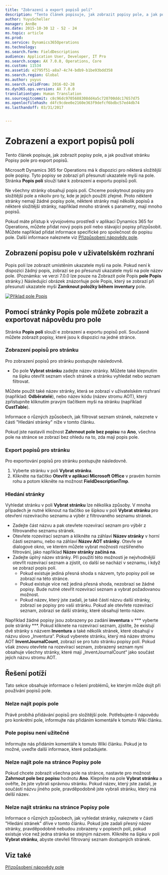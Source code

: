 ```yaml
---
title: "Zobrazení a export popisů polí"
description: "Tento článek popisuje, jak zobrazit popisy pole, a jak používat stránku Popisy pole pro export popisů."
author: YuyuScheller
manager: AnnBe
ms.date: 2015-10-30 12 - 52 - 24
ms.topic: article
ms.prod: 
ms.service: Dynamics365Operations
ms.technology: 
ms.search.form: FieldDescriptions
audience: Application User, Developer, IT Pro
ms.search.scope: AX 7.0.0, Operations, Core
ms.custom: 11534
ms.assetid: e2795f51-a8a7-4c74-bdb9-b1be93bdd358
ms.search.region: Global
ms.author: yuyus
ms.search.validFrom: 2016-02-28
ms.dyn365.ops.version: AX 7.0.0
translationtype: Human Translation
ms.sourcegitcommit: c8c96dc9705688308dd4a5c720700ddc17657d75
ms.openlocfilehash: d4fc9cdee0e2160e363f9defcf6bdbc57ed4db74
ms.lasthandoff: 03/31/2017


---
```


# <a name="view-and-export-field-descriptions"></a>Zobrazení a export popisů polí

Tento článek popisuje, jak zobrazit popisy pole, a jak používat stránku Popisy pole pro export popisů.

Microsoft Dynamics 365 for Operations má k dispozici pro některá složitější pole popisy. Tyto popisy se zobrazí při přesunutí ukazatele myši na pole. Stránka **Popis polí** slouží také k zobrazení a exportu popisů polí. 

Ne všechny stránky obsahují popis polí. Chceme poskytnout popisy pro složitější pole a nikoliv pro ty, kde je jejich použití zřejmé. Proto některé stránky nemají žádné popisy pole, některé stránky mají několik popisů a některé složitější stránky, například mnoho stránek s parametry, mají mnoho popisů. 

Pokud máte přístup k vývojovému prostředí v aplikaci Dynamics 365 for Operations, můžete přidat nový popis polí nebo stávající popisy přizpůsobit. Můžete například přidat informace specifické pro společnost do popisu pole. Další informace naleznete viz [Přizpůsobení nápovědy pole](/dynamics365/operations/dev-itpro/user-interface/customize-field-help).

## <a name="see-field-descriptions-in-the-user-interface"></a>Zobrazení popisu pole v uživatelském rozhraní
Popis polí lze zobrazit umístěním ukazatele myši na pole. Pokud není k dispozici žádný popis, zobrazí se po přesunutí ukazatele myši na pole název pole. (Poznámka: ve verzi 7.0.0 lze pouze na Zobrazit pole Popis **pole Popis** stránky.) Následující obrázek znázorňuje pole Popis, který se zobrazí při přesunutí ukazatele myši **Zamknout položky během inventury** pole. 

[![Příklad pole Popis](./media/field-description.png)](./media/field-description.png)

## <a name="use-the-field-descriptions-page-to-view-and-export-field-help"></a>Pomocí stránky Popis pole můžete zobrazit a exportovat nápovědu pro pole
Stránka **Popis polí** slouží e zobrazení a exportu popisů polí. Současně můžete zobrazit popisy, které jsou k dispozici na jedné stránce.

### <a name="view-the-descriptions-for-a-page"></a>Zobrazení popisů pro stránku

Pro zobrazení popisů pro stránku postupujte následovně.

-   Do pole **Vybrat stránku** zadejte název stránky. Můžete také klepnutím na šipku otevřít seznam všech stránek a stránku vyhledat nebo seznam filtrovat.

Můžete použít také název stránky, která se zobrazí v uživatelském rozhraní (například: **Odběratelé**), nebo název kódu (název stromu AOT), který zpřístupníte kliknutím pravým tlačítkem myši na stránku (například **CustTable**). 

Informace o různých způsobech, jak filtrovat seznam stránek, naleznete v části "Hledání stránky" níže v tomto článku. 

Pokud jste nastavili možnost **Zahrnout pole bez popisu** na **Ano**, všechna pole na stránce se zobrazí bez ohledu na to, zda mají popis pole.

### <a name="export-the-descriptions-for-a-page"></a>Export popisů pro stránku

Pro exportování popisů pro stránku postupujte následovně.

1.  Vyberte stránku v poli **Vybrat stránku**.
2.  Klikněte na tlačítko **Otevřít v aplikaci Microsoft Office** v pravém horním rohu a potom klikněte na možnost **FieldDescriptionTmp**.

### <a name="searching-for-a-page"></a>Hledání stránky

Vyhledat stránku v poli **Vybrat stránku** lze několika způsoby. V mnoha případech je nutné kliknout na tlačítko se šipkou v poli **Vybrat stránku** pro otevření rozevíracího seznamu a výběr z filtrovaného seznamu stránek.

-   Zadejte část názvu a pak otevřete rozevírací seznam pro výběr z filtrovaného seznamu stránek.
-   Otevřete rozevírací seznam a klikněte na záhlaví **Název stránky** v horní části seznamu, nebo na záhlaví **Název AOT stránky**. Otevře se dialogové okno, ve kterém můžete vybrat možnosti rozšířeného filtrování, jako například **Název stránky začíná na**.
-   Zadejte úplný název stránky. Při použití této možnosti je nejvhodnější otevřít rozevírací seznam a zjistit, co další se nachází v seznamu, i když se zobrazí popis polí.
    -   Pokud existuje jediná přesná shoda s názvem, tyto popisy polí se zobrazí na této stránce.
    -   Pokud existuje více než jediná přesná shoda, nezobrazí se žádné popisy. Bude nutné otevřít rozevírací seznam a vybrat požadovanou možnost.
    -   Pokud název, který jste zadali, je také částí názvu další stránky, zobrazí se popisy pro vaši stránku. Pokud ale otevřete rozevírací seznam, zobrazí se další stránky, které obsahují tento název.

Například žádné popisy jsou zobrazeny po zadání **inventura** v *** vyberte pole stránky ***. Pokud kliknete na rozevírací seznam, zjistíte, že existují dvě stránky s názvem **Inventura** a také několik stránek, které obsahují v názvu slovo „Inventura“. Pokud vyberete stránku, který má název stromu AOT **InventJournalCount**, zobrazí se pro tuto stránku popisy polí. Pokud však znovu otevřete na rozevírací seznam, zobrazený seznam nyní obsahuje všechny stránky, které mají „InventJournalCount“ jako součást jejich názvu stromu AOT.

## <a name="troubleshooting"></a>Řešení potíží
Tato sekce obsahuje informace o řešení problémů, ke kterým může dojít při používání popisů pole.

### <a name="i-cant-find-a-field-description"></a>Nelze najít popis pole

Právě probíhá přidávání popisů pro složitější pole. Potřebujete-li nápovědu pro konkrétní pole, informujte nás přidáním komentáře k tomuto Wiki článku.

### <a name="the-field-description-isnt-helpful"></a>Pole popisu není užitečné

Informujte nás přidáním komentáře k tomuto Wiki článku. Pokud je to možné, uveďte další informace, které požadujete.

### <a name="i-cant-find-a-field-on-the-field-descriptions-page"></a>Nelze najít pole na stránce Popisy pole

Pokud chcete zobrazit všechna pole na stránce, nastavte pro možnost **Zahrnout pole bez popisu** hodnotu **Ano**. Klepněte na pole **Vybrat stránku** a ověřte, že jste vybrali správnou stránku. Pokud název, který jste zadali, je součástí názvu jiného pole, pravděpodobně jste vybrali stránku, který má delší název.

### <a name="i-cant-find-a-page-on-the-field-descriptions-page"></a>Nelze najít stránku na stránce Popisy pole

Informace o různých způsobech, jak vyhledat stránky, naleznete v části "Hledání stránek" dříve v tomto článku. Pokud jste zadali přesný název stránky, pravděpodobně nebudou zobrazeny v popisech polí, pokud existuje více než jedna stránka se stejným názvem. Klikněte na šipku v poli **Vybrat stránku**, abyste otevřeli filtrovaný seznam dostupných stránek.

<a name="see-also"></a>Viz také
--------

[Přizpůsobení nápovědy pole](https:/docs.microsoft.com/en-us/dynamics365/operations/dev-itpro/user-interface/customize-field-help.md)


